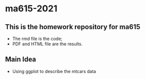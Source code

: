 # ma615-2021

## This is the homework repository for ma615

 - The rmd file is the code;
 - PDF and HTML file are the results.  
 
## Main Idea
 - Using ggplot to describe the mtcars data
